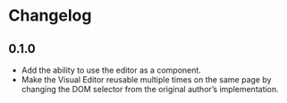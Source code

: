 # Changelog

## 0.1.0

- Add the ability to use the editor as a component.
- Make the Visual Editor reusable multiple times on the same page by changing the DOM selector from the original author’s implementation.
